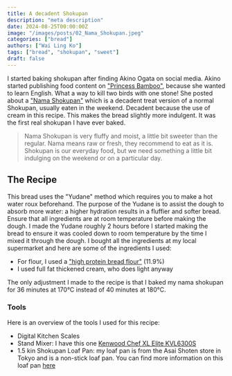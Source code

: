 ```yaml
---
title: A decadent Shokupan
description: "meta description"
date: 2024-08-25T00:00:00Z
image: "/images/posts/02_Nama_Shokupan.jpeg"
categories: ["bread"]
authors: ["Wai Ling Ko"]
tags: ["bread", "shokupan", "sweet"]
draft: false
---
```


I started baking shokupan after finding Akino Ogata on social media. Akino started publishing food content on <a href="https://princessbamboo.com/about-akino/" target="_blank"> "Princess Bamboo"</a>, because she wanted to learn English. What a way to kill two birds with one stone! She posted about a <a href="https://princessbamboo.com/how-to-make-nama-shokupan/" target="_blank"> "Nama Shokupan"</a>
which is a decadent treat version of a normal Shokupan, usually eaten in the weekend. Decadent because the use of cream in this recipe. This makes the bread slightly more indulgent. It was the first real shokupan I have ever baked.

> Nama Shokupan is very fluffy and moist, a little bit sweeter than the regular. Nama means raw or fresh, they recommend to eat as it is. Shokupan is our everyday food, but we need something a little bit indulging on the weekend or on a particular day.

## The Recipe
This bread uses the "Yudane" method which requires you to make a hot water roux beforehand. The purpose of the Yudane is to assist the dough to absorb more water: a higher hydration results in a fluffier and softer bread. 
Ensure that all ingredients are at room temperature before making the dough. I made the Yudane roughly 2 hours before I started making the bread to ensure it was cooled down to room temperature by the time I mixed it through the dough. 
I bought all the ingredients at my local supermarket and here are some of the ingredients I used:
- For flour, I used a <a href="https://www.lighthousebaking.com.au/breadandpizzaplainflour" target="_blank"> "high protein bread flour"</a> (11.9%) 
- I used full fat thickened cream, who does light anyway    

The only adjustment I made to the recipe is that I baked my nama shokupan for 36 minutes at 170&deg;C instead of 40 minutes at 180&deg;C.

### Tools
Here is an overview of the tools I used for this recipe:
- Digital Kitchen Scales
- Stand Mixer: I have this one [Kenwood Chef XL Elite KVL6300S](https://www.kenwoodworld.com/en/chef-xl-elite-kvl6300s/p/KVL6300S "Kenwood Chef XL Elite")
- 1.5 kin Shokupan Loaf Pan: my loaf pan is from the Asai Shoten store in Tokyo and is a non-stick loaf pan. You can find more information on this loaf pan [here](https://www.justonecookbook.com/japanese-loaf-pans/)